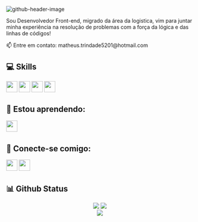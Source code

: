 ![github-header-image](https://user-images.githubusercontent.com/104238483/193122617-b2235f23-2475-4c83-add9-e0ddf056243b.png)


Sou Desenvolvedor Front-end, migrado da área da logistica, vim para juntar minha experiência na resolução de problemas com a força da lógica e das linhas de códigos!


<p>📫 Entre em contato: matheus.trindade5201@hotmail.com</p>

## 💻 Skills
<p>
<img src="https://img.shields.io/badge/javascript-%23323330.svg?style=for-the-badge&logo=javascript&logoColor=%23F7DF1E" style="margin-bottom: 4px;" height="30px">
<img src="https://img.shields.io/badge/html5-%23E34F26.svg?style=for-the-badge&logo=html5&logoColor=white" style="margin-bottom: 4px;" height="30px">
<img src="https://img.shields.io/badge/css3-%231572B6.svg?style=for-the-badge&logo=css3&logoColor=white" style="margin-bottom: 4px;" height="30px">
<img src="https://img.shields.io/badge/git-%23F05033.svg?style=for-the-badge&logo=git&logoColor=white" style="margin-bottom: 4px;" height="30px">
</p>

## :notebook: Estou aprendendo:

<p>
<img src="https://img.shields.io/badge/react-%2320232a.svg?style=for-the-badge&logo=react&logoColor=%2361DAFB" style="margin-bottom: 4px;" height="30px">
</p>
</p>

## 👥 Conecte-se comigo:
<p>
<a href="https://linkedin.com/in/matheus-trindade5201/"><img src="https://img.shields.io/badge/linkedin-%230077B5.svg?style=for-the-badge&logo=linkedin&logoColor=white" style="margin-bottom: 4px;" height="30px" target="_blank"></a>
<a href="https://twitter.com/Matheus%20Trindade#3935"><img src="https://img.shields.io/badge/Discord-%237289DA.svg?style=for-the-badge&logo=discord&logoColor=white" style="margin-bottom: 4px;" height="30px" target="_blank"></a>
</p>


## 📊 Github Status

<div align='center'>
<a height="150em" href="http://www.github.com/MatheusTrindade5201"><img src="https://github-readme-stats.vercel.app/api?username=MatheusTrindade5201&show_icons=true&theme=tokyonight" /></a>
  <a height="150em" href="http://www.github.com/MatheusTrindade5201"><img src="https://github-readme-stats.vercel.app/api/top-langs/?username=MatheusTrindade5201&theme=tokyonight" /></a>
  <div align='center'>
<a height="150em" href="http://www.github.com/MatheusTrindade5201"><img src="https://github-readme-streak-stats.herokuapp.com/?user=MatheusTrindade5201&theme=tokyonight" /></a>
</div>





                      
